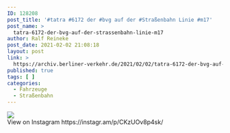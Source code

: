 ```yaml
---
ID: 128208
post_title: '#tatra #6172 der #bvg auf der #Straßenbahn Linie #m17'
post_name: >
  tatra-6172-der-bvg-auf-der-strassenbahn-linie-m17
author: Ralf Reineke
post_date: 2021-02-02 21:08:18
layout: post
link: >
  https://archiv.berliner-verkehr.de/2021/02/02/tatra-6172-der-bvg-auf-der-strassenbahn-linie-m17/
published: true
tags: [ ]
categories:
  - Fahrzeuge
  - Straßenbahn
---
```

<div><img src='https://scontent-iad3-1.cdninstagram.com/v/t51.29350-15/144777598_167896934850955_5598288982897705264_n.jpg?_nc_cat=107&ccb=2&_nc_sid=8ae9d6&_nc_ohc=6gP9Wi72DQcAX8z6A6w&_nc_ht=scontent-iad3-1.cdninstagram.com&oh=d97b556f36da0264cfae08fec355785d&oe=603DD844' style='max-width:600px;' /><br/><div>View on Instagram https://instagr.am/p/CKzUOv8p4sk/</div></div>
